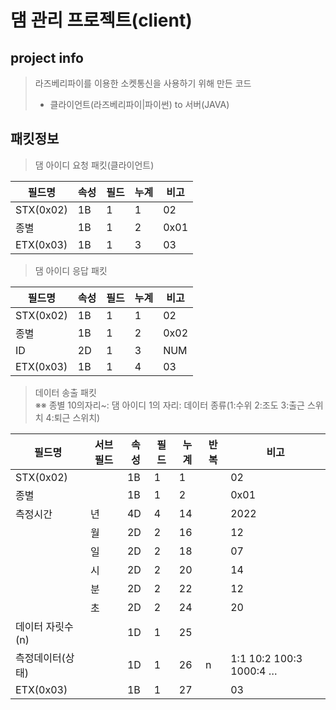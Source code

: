 # 댐 관리 프로젝트(client)

## project info

> 라즈베리파이를 이용한 소켓통신을 사용하기 위해 만든 코드
>
> - 클라이언트(라즈베리파이|파이썬) to 서버(JAVA)

## 패킷정보

> 댐 아이디 요청 패킷(클라이언트)

| 필드명    | 속성 | 필드 | 누계 | 비고 |
| --------- | ---- | ---- | ---- | ---- |
| STX(0x02) | 1B   | 1    | 1    | 02   |
| 종별      | 1B   | 1    | 2    | 0x01 |
| ETX(0x03) | 1B   | 1    | 3    | 03   |

> 댐 아이디 응답 패킷

| 필드명    | 속성 | 필드 | 누계 | 비고 |
| --------- | ---- | ---- | ---- | ---- |
| STX(0x02) | 1B   | 1    | 1    | 02   |
| 종별      | 1B   | 1    | 2    | 0x02 |
| ID        | 2D   | 1    | 3    | NUM  |
| ETX(0x03) | 1B   | 1    | 4    | 03   |

> 데이터 송출 패킷
> <br>※※ 종별 10의자리~: 댐 아이디 1의 자리: 데이터 종류(1:수위 2:조도 3:출근 스위치 4:퇴근 스위치)

| 필드명           | 서브필드 | 속성 | 필드 | 누계 | 반복 | 비고                    |
| ---------------- | -------- | ---- | ---- | ---- | ---- | ----------------------- |
| STX(0x02)        |          | 1B   | 1    | 1    |      | 02                      |
| 종별             |          | 1B   | 1    | 2    |      | 0x01                    |
| 측정시간         | 년       | 4D   | 4    | 14   |      | 2022                    |
|                  | 월       | 2D   | 2    | 16   |      | 12                      |
|                  | 일       | 2D   | 2    | 18   |      | 07                      |
|                  | 시       | 2D   | 2    | 20   |      | 14                      |
|                  | 분       | 2D   | 2    | 22   |      | 12                      |
|                  | 초       | 2D   | 2    | 24   |      | 20                      |
| 데이터 자릿수(n) |          | 1D   | 1    | 25   |      |
| 측정데이터(상태) |          | 1D   | 1    | 26   | n    | 1:1 10:2 100:3 1000:4 … |
| ETX(0x03)        |          | 1B   | 1    | 27   |      | 03                      |
